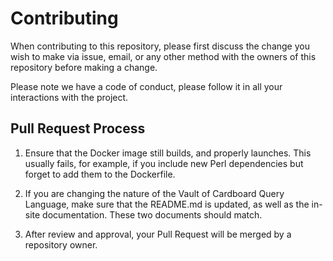 # Contributing

When contributing to this repository, please first discuss the
change you wish to make via issue, email, or any other method with
the owners of this repository before making a change.

Please note we have a code of conduct, please follow it in all
your interactions with the project.

## Pull Request Process

1. Ensure that the Docker image still builds, and properly
   launches.  This usually fails, for example, if you include new
   Perl dependencies but forget to add them to the Dockerfile.

2. If you are changing the nature of the Vault of Cardboard Query
   Language, make sure that the README.md is updated, as well as
   the in-site documentation.  These two documents should match.

3. After review and approval, your Pull Request will be merged by
   a repository owner.
